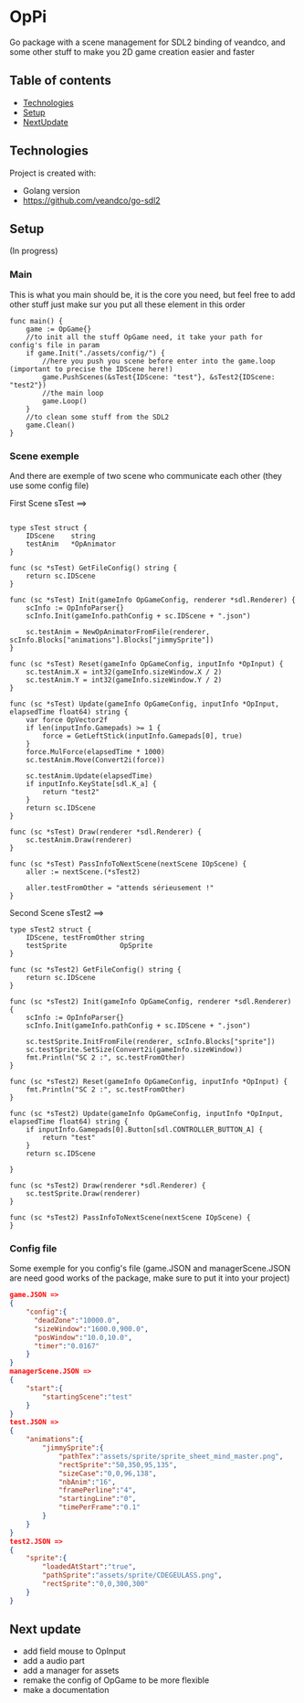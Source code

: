 # OpPi
Go package with a scene management for SDL2 binding of veandco, and some other stuff to make you 2D game creation easier and faster

## Table of contents
* [Technologies](#technologies)
* [Setup](#setup)
* [NextUpdate](#next-update)

## Technologies
Project is created with:
* Golang version 
* https://github.com/veandco/go-sdl2

## Setup
(In progress)
### Main
This is what you main should be, it is the core you need, but feel free to add other stuff just make sur you put all these element in this order

```golang
func main() {
    game := OpGame{}
    //to init all the stuff OpGame need, it take your path for config's file in param
	if game.Init("./assets/config/") {
		//here you push you scene before enter into the game.loop (important to precise the IDScene here!)
		game.PushScenes(&sTest{IDScene: "test"}, &sTest2{IDScene: "test2"})
        //the main loop
		game.Loop()
    }
    //to clean some stuff from the SDL2
	game.Clean()
}
```

### Scene exemple
And there are exemple of two scene who communicate each other (they use some config file)

First Scene sTest ==>

```golang

type sTest struct {
	IDScene    string
	testAnim   *OpAnimator
}

func (sc *sTest) GetFileConfig() string {
	return sc.IDScene
}

func (sc *sTest) Init(gameInfo OpGameConfig, renderer *sdl.Renderer) {
	scInfo := OpInfoParser{}
	scInfo.Init(gameInfo.pathConfig + sc.IDScene + ".json")

	sc.testAnim = NewOpAnimatorFromFile(renderer, scInfo.Blocks["animations"].Blocks["jimmySprite"])
}

func (sc *sTest) Reset(gameInfo OpGameConfig, inputInfo *OpInput) {
	sc.testAnim.X = int32(gameInfo.sizeWindow.X / 2)
	sc.testAnim.Y = int32(gameInfo.sizeWindow.Y / 2)
}

func (sc *sTest) Update(gameInfo OpGameConfig, inputInfo *OpInput, elapsedTime float64) string {
	var force OpVector2f
	if len(inputInfo.Gamepads) >= 1 {
		force = GetLeftStick(inputInfo.Gamepads[0], true)
	}
	force.MulForce(elapsedTime * 1000)
	sc.testAnim.Move(Convert2i(force))

	sc.testAnim.Update(elapsedTime)
	if inputInfo.KeyState[sdl.K_a] {
		return "test2"
	}
	return sc.IDScene
}

func (sc *sTest) Draw(renderer *sdl.Renderer) {
	sc.testAnim.Draw(renderer)
}

func (sc *sTest) PassInfoToNextScene(nextScene IOpScene) {
	aller := nextScene.(*sTest2)

	aller.testFromOther = "attends sérieusement !"
}
```

Second Scene sTest2 ==>

```golang
type sTest2 struct {
	IDScene, testFromOther string
	testSprite             OpSprite
}

func (sc *sTest2) GetFileConfig() string {
	return sc.IDScene
}

func (sc *sTest2) Init(gameInfo OpGameConfig, renderer *sdl.Renderer) {
	scInfo := OpInfoParser{}
	scInfo.Init(gameInfo.pathConfig + sc.IDScene + ".json")

	sc.testSprite.InitFromFile(renderer, scInfo.Blocks["sprite"])
	sc.testSprite.SetSize(Convert2i(gameInfo.sizeWindow))
	fmt.Println("SC 2 :", sc.testFromOther)
}

func (sc *sTest2) Reset(gameInfo OpGameConfig, inputInfo *OpInput) {
	fmt.Println("SC 2 :", sc.testFromOther)
}

func (sc *sTest2) Update(gameInfo OpGameConfig, inputInfo *OpInput, elapsedTime float64) string {
	if inputInfo.Gamepads[0].Button[sdl.CONTROLLER_BUTTON_A] {
		return "test"
	}
	return sc.IDScene

}

func (sc *sTest2) Draw(renderer *sdl.Renderer) {
	sc.testSprite.Draw(renderer)
}

func (sc *sTest2) PassInfoToNextScene(nextScene IOpScene) {
}
```

### Config file
Some exemple for you config's file (game.JSON and managerScene.JSON are need good works of the package, make sure to put it into your project)
```JSON
game.JSON =>
{
    "config":{
      "deadZone":"10000.0",
      "sizeWindow":"1600.0,900.0",
      "posWindow":"10.0,10.0",
      "timer":"0.0167"  
	}
}
managerScene.JSON =>
{
    "start":{
        "startingScene":"test"
    }
}
test.JSON =>
{
    "animations":{
        "jimmySprite":{
            "pathTex":"assets/sprite/sprite_sheet_mind_master.png",
            "rectSprite":"50,350,95,135",
            "sizeCase":"0,0,96,138",
            "nbAnim":"16",
            "framePerline":"4",
            "startingLine":"0",
            "timePerFrame":"0.1"    
        }
    }
}
test2.JSON =>
{
    "sprite":{
        "loadedAtStart":"true",
        "pathSprite":"assets/sprite/CDEGEULASS.png",
        "rectSprite":"0,0,300,300"
    }
}
```

## Next update
* add field mouse to OpInput
* add a audio part
* add a manager for assets
* remake the config of OpGame to be more flexible
* make a documentation
